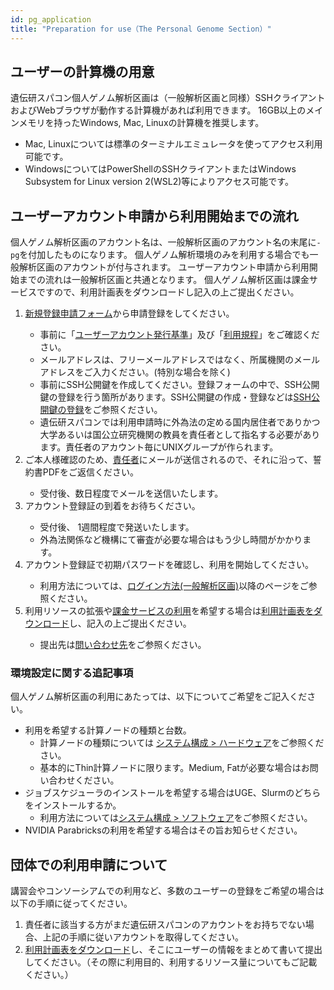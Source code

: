 ```yaml
---
id: pg_application
title: "Preparation for use（The Personal Genome Section）"
---
```


## ユーザーの計算機の用意

遺伝研スパコン個人ゲノム解析区画は（一般解析区画と同様）SSHクライアントおよびWebブラウザが動作する計算機があれば利用できます。 16GB以上のメインメモリを持ったWindows, Mac, Linuxの計算機を推奨します。

- Mac, Linuxについては標準のターミナルエミュレータを使ってアクセス利用可能です。
- WindowsについてはPowerShellのSSHクライアントまたはWindows Subsystem for Linux version 2(WSL2)等によりアクセス可能です。



## ユーザーアカウント申請から利用開始までの流れ

個人ゲノム解析区画のアカウント名は、一般解析区画のアカウント名の末尾に`-pg`を付加したものになります。
個人ゲノム解析環境のみを利用する場合でも一般解析区画のアカウントが付与されます。
ユーザーアカウント申請から利用開始までの流れは一般解析区画と共通となります。
個人ゲノム解析区画は課金サービスですので、利用計画表をダウンロードし記入の上ご提出ください。


<ol>
<li><a href="https://sc-account.ddbj.nig.ac.jp/application/registration">新規登録申請フォーム</a>から申請登録をしてください。</li>
    <ul>
    <li>事前に「<a href="https://sc.ddbj.nig.ac.jp/application/">ユーザーアカウント発行基準</a>」及び「<a href="https://sc.ddbj.nig.ac.jp/application/use_policy">利用規程</a>」をご確認ください。</li>
    <li>メールアドレスは、フリーメールアドレスではなく、所属機関のメールアドレスをご入力ください。(特別な場合を除く)</li>
    <li>事前にSSH公開鍵を作成してください。登録フォームの中で、SSH公開鍵の登録を行う箇所があります。SSH公開鍵の作成・登録などは<a href="https://sc.ddbj.nig.ac.jp/application/ssh_keys">SSH公開鍵の登録</a>をご参照ください。</li>
    <li>遺伝研スパコンでは利用申請時に外為法の定める国内居住者でありかつ大学あるいは国公立研究機関の教員を責任者として指名する必要があります。責任者のアカウント毎にUNIXグループが作られます。</li>
    </ul>
<li>ご本人様確認のため、<a href="https://sc.ddbj.nig.ac.jp/application/#%E8%B2%AC%E4%BB%BB%E8%80%85%E3%81%AB%E3%81%A4%E3%81%84%E3%81%A6">責任者</a>にメールが送信されるので、それに沿って、誓約書PDFをご返信ください。</li>
    <ul>
    <li>受付後、数日程度でメールを送信いたします。</li>
    </ul>
<li>アカウント登録証の到着をお待ちください。</li>
    <ul>
    <li>受付後、 1週間程度で発送いたします。</li>
    <li>外為法関係など機構にて審査が必要な場合はもう少し時間がかかります。</li>
    </ul>
<li>アカウント登録証で初期パスワードを確認し、利用を開始してください。</li>
    <ul>
    <li>利用方法については、<a href="https://sc.ddbj.nig.ac.jp/general_analysis_division/ga_login">ログイン方法(一般解析区画)</a>以降のページをご参照ください。</li>
    </ul>
<li>利用リソースの拡張や<a href="https://sc.ddbj.nig.ac.jp/application/billing_service">課金サービスの利用</a>を希望する場合は<a href="https://sc.ddbj.nig.ac.jp/application/resource_extension">利用計画表をダウンロード</a>し、記入の上ご提出ください。</li>
    <ul>
    <li>提出先は<a href="https://sc.ddbj.nig.ac.jp/application/reference">問い合わせ先</a>をご参照ください。</li>
    </ul>
</ol>

### 環境設定に関する追記事項

個人ゲノム解析区画の利用にあたっては、以下についてご希望をご記入ください。

- 利用を希望する計算ノードの種類と台数。
    - 計算ノードの種類については [システム構成 > ハードウェア](../guides/hardware.md)をご参照ください。
    - 基本的にThin計算ノードに限ります。Medium, Fatが必要な場合はお問い合わせください。
- ジョブスケジューラのインストールを希望する場合はUGE、Slurmのどちらをインストールするか。
    - 利用方法については[システム構成 > ソフトウェア](../software/software.md)をご参照ください。
- NVIDIA Parabricksの利用を希望する場合はその旨お知らせください。



## 団体での利用申請について

講習会やコンソーシアムでの利用など、多数のユーザーの登録をご希望の場合は以下の手順に従ってください。

1. 責任者に該当する方がまだ遺伝研スパコンのアカウントをお持ちでない場合、上記の手順に従いアカウントを取得してください。
2. [利用計画表をダウンロード](/application/resource_extension)し、そこにユーザーの情報をまとめて書いて提出してください。（その際に利用目的、利用するリソース量についてもご記載ください。）
